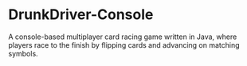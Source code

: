 # DrunkDriver-Console
A console-based multiplayer card racing game written in Java, where players race to the finish by flipping cards and advancing on matching symbols.
